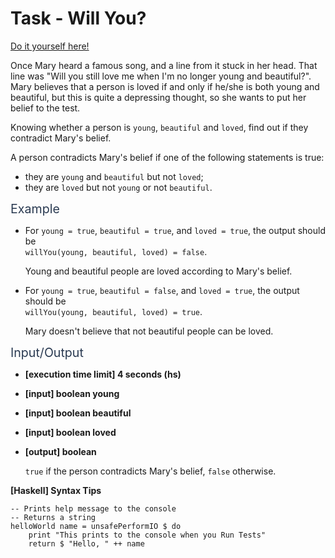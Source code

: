 # Task - Will You?

[Do it yourself here!](https://app.codesignal.com/arcade/code-arcade/at-the-crossroads/jZ4ZSiGohzFTeg4yb)

<p>Once Mary heard a famous song, and a line from it stuck in her head. That line was "Will you still love me when I'm no longer young and beautiful?". Mary believes that a person is loved if and only if he/she is both young and beautiful, but this is quite a depressing thought, so she wants to put her belief to the test.</p>
<p>Knowing whether a person is <code>young</code>, <code>beautiful</code> and <code>loved</code>, find out if they contradict Mary's belief.</p>
<p>A person contradicts Mary's belief if one of the following statements is true:</p>
<ul>
<li>they are <code>young</code> and <code>beautiful</code> but not <code>loved</code>;</li>
<li>they are <code>loved</code> but not <code>young</code> or not <code>beautiful</code>.</li>
</ul>
<p><span class="markdown--header" style="color:#2b3b52;font-size:1.4em">Example</span></p>
<ul>
<li>
<p>For <code>young = true</code>, <code>beautiful = true</code>, and <code>loved = true</code>, the output should be<br>
<code>willYou(young, beautiful, loved) = false</code>.</p>
<p>Young and beautiful people are loved according to Mary's belief.</p>
</li>
<li>
<p>For <code>young = true</code>, <code>beautiful = false</code>, and <code>loved = true</code>, the output should be<br>
<code>willYou(young, beautiful, loved) = true</code>.</p>
<p>Mary doesn't believe that not beautiful people can be loved.</p>
</li>
</ul>
<p><span class="markdown--header" style="color:#2b3b52;font-size:1.4em">Input/Output</span></p>
<ul>
<li>
<p><strong>[execution time limit] 4 seconds (hs)</strong></p>
</li>
<li>
<p><strong>[input] boolean young</strong></p>
</li>
<li>
<p><strong>[input] boolean beautiful</strong></p>
</li>
<li>
<p><strong>[input] boolean loved</strong></p>
</li>
<li>
<p><strong>[output] boolean</strong></p>
<p><code>true</code> if the person contradicts Mary's belief, <code>false</code> otherwise.</p>
</li>
</ul>
<p><strong>[Haskell] Syntax Tips</strong></p>
<pre><code class="language-haskell"><span class="hljs-comment">-- Prints help message to the console</span>
<span class="hljs-comment">-- Returns a string</span>
<span class="hljs-title">helloWorld</span> name = unsafePerformIO $ <span class="hljs-keyword">do</span>
    print <span class="hljs-string">"This prints to the console when you Run Tests"</span>
    return $ <span class="hljs-string">"Hello, "</span> ++ name

</code></pre>
